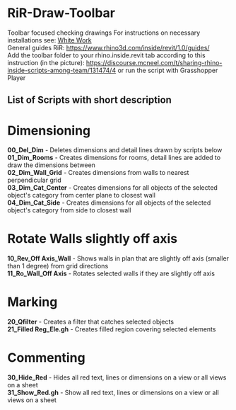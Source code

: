# RiR-Draw-Toolbar
Toolbar focused checking drawings
For instructions on necessary installations see: [White Work](https://work.white.se/rhino-inside-revit/)  
General guides RiR: https://www.rhino3d.com/inside/revit/1.0/guides/  
Add the toolbar folder to your rhino.inside.revit tab according to this instruction (in the picture): https://discourse.mcneel.com/t/sharing-rhino-inside-scripts-among-team/131474/4 
or run the script with Grasshopper Player

## List of Scripts with short description

# Dimensioning
**00_Del_Dim** - Deletes dimensions and detail lines drawn by scripts below  
**01_Dim_Rooms** - Creates dimensions for rooms, detail lines are added to draw the dimensions between  
**02_Dim_Wall_Grid** - Creates dimensions from walls to nearest perpendicular grid  
**03_Dim_Cat_Center** - Creates dimensions for all objects of the selected object's category from center plane to closest wall  
**04_Dim_Cat_Side** - Creates dimensions for all objects of the selected object's category from side to closest wall  

# Rotate Walls slightly off axis
**10_Rev_Off Axis_Wall** - Shows walls in plan that are slightly off axis (smaller than 1 degree) from grid directions  
**11_Ro_Wall_Off Axis** - Rotates selected walls if they are slightly off axis

# Marking
**20_Qfilter** - Creates a filter that catches selected objects  
**21_Filled Reg_Ele.gh** - Creates filled region covering selected elements

# Commenting
**30_Hide_Red** - Hides all red text, lines or dimensions on a view or all views on a sheet  
**31_Show_Red.gh** - Show all red text, lines or dimensions on a view or all views on a sheet

